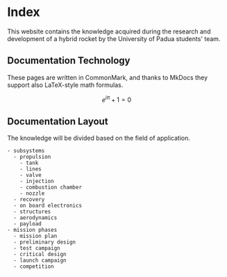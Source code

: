 # Index

This website contains the knowledge acquired during the research and development of a hybrid rocket by the University of Padua students' team.

## Documentation Technology
These pages are written in CommonMark, and thanks to MkDocs they support also LaTeX-style math formulas.

$$ e^{i\pi} + 1 = 0 $$


## Documentation Layout
The knowledge will be divided based on the field of application.

    - subsystems
      - propulsion
        - tank
        - lines
        - valve
        - injection
        - combustion chamber
        - nozzle
      - recovery
      - on board electronics
      - structures
      - aerodynamics
      - payload
    - mission phases
      - mission plan
      - preliminary design
      - test campaign
      - critical design
      - launch campaign
      - competition
